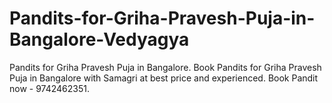 # Pandits-for-Griha-Pravesh-Puja-in-Bangalore-Vedyagya
Pandits for Griha Pravesh Puja in Bangalore. Book Pandits for Griha Pravesh Puja in Bangalore with Samagri at best price and experienced. Book Pandit now - 9742462351.
